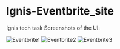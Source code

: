 # Ignis-Eventbrite_site
Ignis tech task
Screenshots of the UI:

![Eventbrite1](https://user-images.githubusercontent.com/94606073/236700630-ef4c75f2-11e9-4f56-8597-f8d04dd5e21c.png)
![Eventbrite2](https://user-images.githubusercontent.com/94606073/236700636-e607b949-58b8-4c92-9902-fdbc7434e231.png)
![Eventbrite3](https://user-images.githubusercontent.com/94606073/236700640-41370a86-ea9f-43d9-af35-bb36f2d5f0fe.png)
